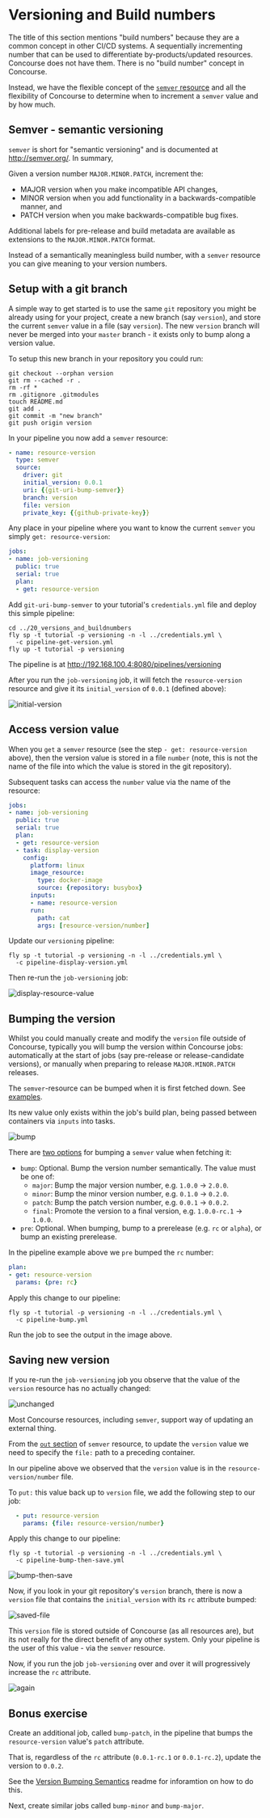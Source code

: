 # Versioning and Build numbers

The title of this section mentions "build numbers" because they are a common concept in other CI/CD systems. A sequentially incrementing number that can be used to differentiate by-products/updated resources. Concourse does not have them. There is no "build number" concept in Concourse.

Instead, we have the flexible concept of the [`semver` resource](https://github.com/concourse/semver-resource#readme) and all the flexibility of Concourse to determine when to increment a `semver` value and by how much.

## Semver - semantic versioning

`semver` is short for "semantic versioning" and is documented at http://semver.org/. In summary,

Given a version number `MAJOR.MINOR.PATCH`, increment the:

* MAJOR version when you make incompatible API changes,
* MINOR version when you add functionality in a backwards-compatible manner, and
* PATCH version when you make backwards-compatible bug fixes.

Additional labels for pre-release and build metadata are available as extensions to the `MAJOR.MINOR.PATCH` format.

Instead of a semantically meaningless build number, with a `semver` resource you can give meaning to your version numbers.

## Setup with a git branch

A simple way to get started is to use the same `git` repository you might be already using for your project, create a new branch (say `version`), and store the current `semver` value in a file (say `version`). The new `version` branch will never be merged into your `master` branch - it exists only to bump along a version value.

To setup this new branch in your repository you could run:

```
git checkout --orphan version
git rm --cached -r .
rm -rf *
rm .gitignore .gitmodules
touch README.md
git add .
git commit -m "new branch"
git push origin version
```

In your pipeline you now add a `semver` resource:

```yaml
- name: resource-version
  type: semver
  source:
    driver: git
    initial_version: 0.0.1
    uri: {{git-uri-bump-semver}}
    branch: version
    file: version
    private_key: {{github-private-key}}    
```

Any place in your pipeline where you want to know the current `semver` you simply `get: resource-version`:

```yaml
jobs:
- name: job-versioning
  public: true
  serial: true
  plan:
  - get: resource-version
```

Add `git-uri-bump-semver` to your tutorial's `credentials.yml` file and deploy this simple pipeline:

```
cd ../20_versions_and_buildnumbers
fly sp -t tutorial -p versioning -n -l ../credentials.yml \
  -c pipeline-get-version.yml
fly up -t tutorial -p versioning
```

The pipeline is at http://192.168.100.4:8080/pipelines/versioning

After you run the `job-versioning` job, it will fetch the `resource-version` resource and give it its `initial_version` of `0.0.1` (defined above):

![initial-version](http://cl.ly/2i0j2K2W2Q0M/download/Image%202016-03-01%20at%2011.32.09%20am.png)

## Access version value

When you `get` a `semver` resource (see the step `- get: resource-version` above), then the version value is stored in a file `number` (note, this is not the name of the file into which the value is stored in the git repository).

Subsequent tasks can access the `number` value via the name of the resource:

```yaml
jobs:
- name: job-versioning
  public: true
  serial: true
  plan:
  - get: resource-version
  - task: display-version
    config:
      platform: linux
      image_resource:
        type: docker-image
        source: {repository: busybox}
      inputs:
      - name: resource-version
      run:
        path: cat
        args: [resource-version/number]
```

Update our `versioning` pipeline:

```
fly sp -t tutorial -p versioning -n -l ../credentials.yml \
  -c pipeline-display-version.yml
```

Then re-run the `job-versioning` job:

![display-resource-value](http://cl.ly/3a1y3J3v2K3P/download/Image%202016-03-01%20at%2011.49.28%20am.png)

## Bumping the version

Whilst you could manually create and modify the `version` file outside of Concourse, typically you will bump the version within Concourse jobs: automatically at the start of jobs (say pre-release or release-candidate versions), or manually when preparing to release `MAJOR.MINOR.PATCH` releases.

The `semver`-resource can be bumped when it is first fetched down. See [examples](https://github.com/concourse/semver-resource#example).

Its new value only exists within the job's build plan, being passed between containers via `inputs` into tasks.

![bump](http://cl.ly/2b0o3Y3Y3A2E/download/Image%202016-03-01%20at%201.02.34%20pm.png)

There are [two options](https://github.com/concourse/semver-resource#version-bumping-semantics) for bumping a `semver` value when fetching it:

* `bump`: Optional. Bump the version number semantically. The value must be one of:
  * `major`: Bump the major version number, e.g. `1.0.0` -> `2.0.0`.
  * `minor`: Bump the minor version number, e.g. `0.1.0` -> `0.2.0`.
  * `patch`: Bump the patch version number, e.g. `0.0.1` -> `0.0.2`.
  * `final`: Promote the version to a final version, e.g. `1.0.0-rc.1` -> `1.0.0`.
* `pre`: Optional. When bumping, bump to a prerelease (e.g. `rc` or `alpha`), or bump an existing prerelease.

In the pipeline example above we `pre` bumped the `rc` number:

```yaml
plan:
- get: resource-version
  params: {pre: rc}
```

Apply this change to our pipeline:

```
fly sp -t tutorial -p versioning -n -l ../credentials.yml \
  -c pipeline-bump.yml
```

Run the job to see the output in the image above.

## Saving new version

If you re-run the `job-versioning` job you observe that the value of the `version` resource has no actually changed:

![unchanged](http://cl.ly/3E363z3i1c0v/download/Image%202016-03-01%20at%201.06.49%20pm.png)

Most Concourse resources, including `semver`, support way of updating an external thing.

From the [`out` section](https://github.com/concourse/semver-resource#out-set-the-version-or-bump-the-current-one) of `semver` resource, to update the `version` value we need to specify the `file:` path to a preceding container.

In our pipeline above we observed that the `version` value is in the `resource-version/number` file.

To `put:` this value back up to `version` file, we add the following step to our job:

```yaml
  - put: resource-version
    params: {file: resource-version/number}
```

Apply this change to our pipeline:

```
fly sp -t tutorial -p versioning -n -l ../credentials.yml \
  -c pipeline-bump-then-save.yml
```

![bump-then-save](http://cl.ly/0G2x2n2W3q3y/download/Image%202016-03-01%20at%201.17.10%20pm.png)

Now, if you look in your git repository's `version` branch, there is now a `version` file that contains the `initial_version` with its `rc` attribute bumped:

![saved-file](http://cl.ly/2T0f3F1V3T0z/download/Image%202016-03-01%20at%201.19.43%20pm.png)

This `version` file is stored outside of Concourse (as all resources are), but its not really for the direct benefit of any other system. Only your pipeline is the user of this value - via the `semver` resource.

Now, if you run the job `job-versioning` over and over it will progressively increase the `rc` attribute.

![again](http://cl.ly/27460R2F3i3Z/download/Image%202016-03-01%20at%201.32.54%20pm.png)

## Bonus exercise

Create an additional job, called `bump-patch`, in the pipeline that bumps the `resource-version` value's `patch` attribute.

That is, regardless of the `rc` attribute (`0.0.1-rc.1` or `0.0.1-rc.2`), update the version to `0.0.2`.

See the [Version Bumping Semantics](https://github.com/concourse/semver-resource#version-bumping-semantics) readme for inforamtion on how to do this.

Next, create similar jobs called `bump-minor` and `bump-major`.
